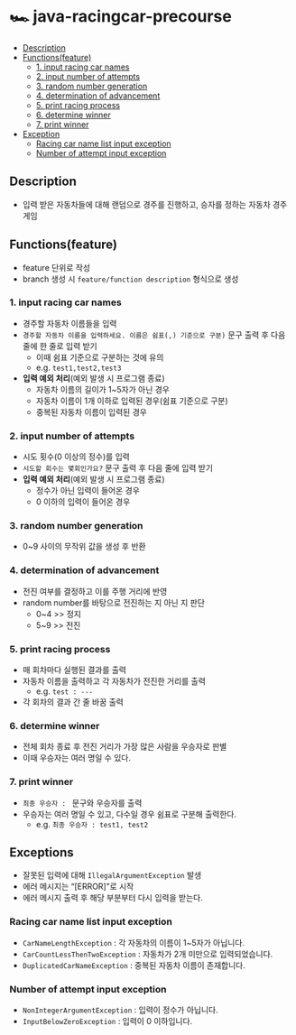 # 🏎️ java-racingcar-precourse

- [Description](#description)
- [Functions(feature)](#functionsfeature)
  - [1. input racing car names](#1-input-racing-car-names)
  - [2. input number of attempts](#2-input-number-of-attempts)
  - [3. random number generation](#3-random-number-generation)
  - [4. determination of advancement](#4-determination-of-advancement)
  - [5. print racing process](#5-print-racing-process)
  - [6. determine winner](#6-determine-winner)
  - [7. print winner](#7-print-winner)
- [Exception](#exceptions)
  - [Racing car name list input exception](#racing-car-name-list-input-exception)
  - [Number of attempt input exception](#number-of-attempt-input-exception)

## Description
- 입력 받은 자동차들에 대해 랜덤으로 경주를 진행하고, 승자를 정하는 자동차 경주 게임

## Functions(feature)
- feature 단위로 작성
- branch 생성 시 `feature/function description` 형식으로 생성

### 1. input racing car names
- 경주할 자동차 이름들을 입력
- `경주할 자동차 이름을 입력하세요. 이름은 쉼표(,) 기준으로 구분)` 문구 출력 후 다음 줄에 한 줄로 입력 받기
    - 이때 쉼표 기준으로 구분하는 것에 유의
    - e.g. `test1,test2,test3`
- **입력 예외 처리**(예외 발생 시 프로그램 종료)
    - 자동차 이름의 길이가 1~5자가 아닌 경우
    - 자동차 이름이 1개 이하로 입력된 경우(쉼표 기준으로 구분)
    - 중복된 자동차 이름이 입력된 경우

### 2. input number of attempts
- 시도 횟수(0 이상의 정수)를 입력
- `시도할 회수는 몇회인가요?` 문구 출력 후 다음 줄에 입력 받기
- **입력 예외 처리**(예외 발생 시 프로그램 종료)
    - 정수가 아닌 입력이 들어온 경우
    - 0 이하의 입력이 들어온 경우

### 3. random number generation
- 0~9 사이의 무작위 값을 생성 후 반환

### 4. determination of advancement
- 전진 여부를 결정하고 이를 주행 거리에 반영
- random number를 바탕으로 전진하는 지 아닌 지 판단
    - 0~4 >> 정지
    - 5~9 >> 전진

### 5. print racing process
- 매 회차마다 실행된 결과를 출력
- 자동차 이름을 출력하고 각 자동차가 전진한 거리를 출력
    - e.g. `test : ---`
- 각 회차의 결과 간 줄 바꿈 출력

### 6. determine winner
- 전체 회차 종료 후 전진 거리가 가장 많은 사람을 우승자로 판별
- 이때 우승자는 여러 명일 수 있다.

### 7. print winner
- `최종 우승자 : ` 문구와 우승자를 출력
- 우승자는 여러 명일 수 있고, 다수일 경우 쉼표로 구분해 출력한다.
    - e.g. `최종 우승자 : test1, test2`

## Exceptions
- 잘못된 입력에 대해 `IllegalArgumentException` 발생
- 에러 메시지는 “[ERROR]”로 시작
- 에러 메시지 출력 후 해당 부분부터 다시 입력을 받는다.

### Racing car name list input exception
- `CarNameLengthException` : 각 자동차의 이름이 1~5자가 아닙니다.
- `CarCountLessThenTwoException` : 자동차가 2개 미만으로 입력되었습니다.
- `DuplicatedCarNameException` : 중복된 자동차 이름이 존재합니다.

### Number of attempt input exception
- `NonIntegerArgumentException` : 입력이 정수가 아닙니다.
- `InputBelowZeroException` : 입력이 0 이하입니다.